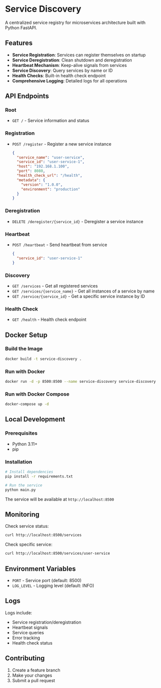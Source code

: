 # Service Discovery

A centralized service registry for microservices architecture built with Python FastAPI.

## Features

- **Service Registration**: Services can register themselves on startup
- **Service Deregistration**: Clean shutdown and deregistration
- **Heartbeat Mechanism**: Keep-alive signals from services
- **Service Discovery**: Query services by name or ID
- **Health Checks**: Built-in health check endpoint
- **Comprehensive Logging**: Detailed logs for all operations

## API Endpoints

### Root
- `GET /` - Service information and status

### Registration
- `POST /register` - Register a new service instance
  ```json
  {
    "service_name": "user-service",
    "service_id": "user-service-1",
    "host": "192.168.1.100",
    "port": 8080,
    "health_check_url": "/health",
    "metadata": {
      "version": "1.0.0",
      "environment": "production"
    }
  }
  ```

### Deregistration
- `DELETE /deregister/{service_id}` - Deregister a service instance

### Heartbeat
- `POST /heartbeat` - Send heartbeat from service
  ```json
  {
    "service_id": "user-service-1"
  }
  ```

### Discovery
- `GET /services` - Get all registered services
- `GET /services/{service_name}` - Get all instances of a service by name
- `GET /service/{service_id}` - Get a specific service instance by ID

### Health Check
- `GET /health` - Health check endpoint

## Docker Setup

### Build the Image
```bash
docker build -t service-discovery .
```

### Run with Docker
```bash
docker run -d -p 8500:8500 --name service-discovery service-discovery
```

### Run with Docker Compose
```bash
docker-compose up -d
```

## Local Development

### Prerequisites
- Python 3.11+
- pip

### Installation
```bash
# Install dependencies
pip install -r requirements.txt

# Run the service
python main.py
```

The service will be available at `http://localhost:8500`

## Monitoring

Check service status:
```bash
curl http://localhost:8500/services
```

Check specific service:
```bash
curl http://localhost:8500/services/user-service
```

## Environment Variables

- `PORT` - Service port (default: 8500)
- `LOG_LEVEL` - Logging level (default: INFO)

## Logs

Logs include:
- Service registration/deregistration
- Heartbeat signals
- Service queries
- Error tracking
- Health check status

## Contributing

1. Create a feature branch
2. Make your changes
3. Submit a pull request
